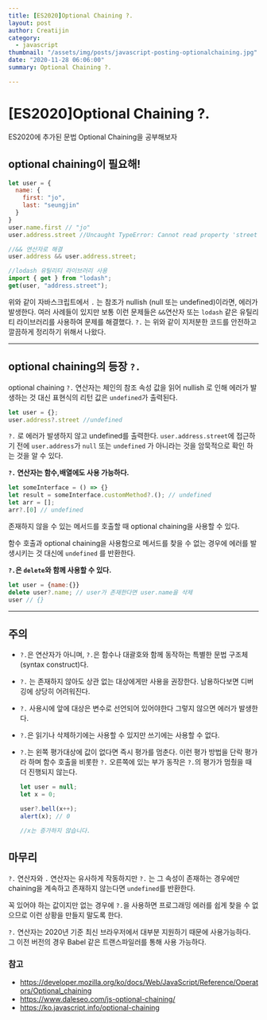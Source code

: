 ```yaml
---
title: [ES2020]Optional Chaining ?.
layout: post
author: Creatijin
category:
  - javascript
thumbnail: "/assets/img/posts/javascript-posting-optionalchaining.jpg"
date: "2020-11-28 06:06:00"
summary: Optional Chaining ?.

---
```


# [ES2020]Optional Chaining ?. 

ES2020에 추가된 문법 Optional Chaining을 공부해보자

## optional chaining이 필요해!

```javascript
let user = {
  name: {
    first: "jo",
    last: "seungjin"
  }
}
user.name.first // "jo"
user.address.street //Uncaught TypeError: Cannot read property 'street' of undefined

//&& 연산자로 해결
user.address && user.address.street;

//lodash 유틸리티 라이브러리 사용
import { get } from "lodash";
get(user, "address.street");
```

위와 같이 자바스크립트에서 `.` 는 참조가 nullish (null 또는 undefined)이라면, 에러가 발생한다. 여러 사례들이 있지만 보통 이런 문제들은 `&&`연산자 또는 `lodash` 같은 유틸리티 라이브러리를 사용하여 문제를 해결했다. `?.` 는 위와 같이 지저분한 코드를 안전하고 깔끔하게 정리하기 위해서 나왔다.

---



## optional chaining의 등장 `?.` 

optional chaining `?.` 연산자는 체인의 참조 속성 값을 읽어 nullish 로 인해 에러가 발생하는 것 대신 표현식의 리턴 값은 `undefined`가 출력된다.

```javascript
let user = {};
user.address?.street //undefined
```

`?.` 로 에러가 발생하지 않고 undefined를 출력한다.  `user.address.street`에 접근하기 전에 `user.address`가 `null` 또는 `undefined` 가 아니라는 것을 암묵적으로 확인 하는 것을 알 수 있다.

**`?.` 연산자는 함수,배열에도 사용 가능하다.**

~~~javascript
let someInterface = () => {}
let result = someInterface.customMethod?.(); // undefined
let arr = [];
arr?.[0] // undefined
~~~

존재하지 않을 수 있는 메서드를 호출할 때 optional chaining을 사용할 수 있다.

함수 호출과 optional chaining을 사용함으로 메서드를 찾을 수 없는 경우에 에러를 발생시키는 것 대신에 `undefined` 를 반환한다.

**`?.`은 `delete`와 함께 사용할 수 있다.**

~~~javascript
let user = {name:{}}
delete user?.name; // user가 존재한다면 user.name을 삭제
user // {}
~~~



---

## 주의

- `?.`은 연산자가 아니며, `?.`은 함수나 대괄호와 함께 동작하는 특별한 문법 구조체(syntax construct)다.

- `?.` 는 존재하지 않아도 상관 없는 대상에게만 사용을 권장한다. 남용하다보면 디버깅에 상당히 어려워진다.

- `?.` 사용시에 앞에 대상은 변수로 선언되어 있어야한다 그렇지 않으면 에러가 발생한다.

- `?.`은 읽기나 삭제하기에는 사용할 수 있지만 쓰기에는 사용할 수 없다.

- `?.`는 왼쪽 평가대상에 값이 없다면 즉시 평가를 멈춘다. 이런 평가 방법을 단락 평가라 하며 함수 호출을 비롯한 `?.` 오른쪽에 있는 부가 동작은 `?.`의 평가가 멈췄을 때 더 진행되지 않는다.

  ```javascript
  let user = null;
  let x = 0;
  
  user?.bell(x++);
  alert(x); // 0
  
  //x는 증가하지 않습니다.
  ```



## 마무리

`?.`  연산자와 `.` 연산자는 유사하게 작동하지만 `?.` 는 그 속성이 존재하는 경우에만 chaining을 계속하고 존재하지 않는다면 `undefined`를 반환한다.

꼭 있어야 하는 값이지만 없는 경우에 `?.`을 사용하면 프로그래밍 에러를 쉽게 찾을 수 없으므로 이런 상황을 만들지 말도록 한다.

`?.` 연산자는 2020년 기준 최신 브라우저에서 대부분 지원하기 때문에 사용가능하다. 그 이전 버전의 경우 Babel 같은 트랜스파일러를 통해 사용 가능하다.

### 참고

- https://developer.mozilla.org/ko/docs/Web/JavaScript/Reference/Operators/Optional_chaining
- https://www.daleseo.com/js-optional-chaining/
- https://ko.javascript.info/optional-chaining